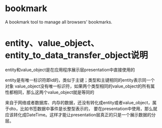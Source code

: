 # bookmark

A bookmark tool to manage all browsers' bookmarks.

# entity、value_object、entity_to_data_transfer_object说明

entity和value_object是在应用程序展示层presentation中直接使用的

entity是有唯一标识符即id的，类似于主键；类型和主键相同的entity表示同一个对象
value_object没有唯一标识符，如果两个类型相同的value_object的所有属性都相同，那么这两个value_object就是等同的

来自于网络或者数据库、内存的数据，还没有转化成entity或者value_object，属于dto，比如书签数据中事件是长整型表示的，
要在presentation中使用，那么就应该转化成DateTime。这样才能让presentation层真正的只是一个展示数据的分层。